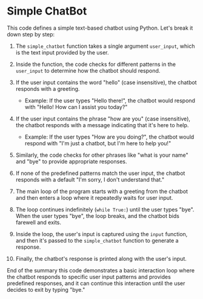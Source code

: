 # Simple ChatBot 

This code defines a simple text-based chatbot using Python. Let's break it down step by step:

1. The `simple_chatbot` function takes a single argument `user_input`, which is the text input provided by the user.

2. Inside the function, the code checks for different patterns in the `user_input` to determine how the chatbot should respond.

3. If the user input contains the word "hello" (case insensitive), the chatbot responds with a greeting.
   - Example: If the user types "Hello there!", the chatbot would respond with "Hello! How can I assist you today?"

4. If the user input contains the phrase "how are you" (case insensitive), the chatbot responds with a message indicating that it's here to help.
   - Example: If the user types "How are you doing?", the chatbot would respond with "I'm just a chatbot, but I'm here to help you!"

5. Similarly, the code checks for other phrases like "what is your name" and "bye" to provide appropriate responses.

6. If none of the predefined patterns match the user input, the chatbot responds with a default "I'm sorry, I don't understand that."

7. The main loop of the program starts with a greeting from the chatbot and then enters a loop where it repeatedly waits for user input.

8. The loop continues indefinitely (`while True:`) until the user types "bye". When the user types "bye", the loop breaks, and the chatbot bids farewell and exits.

9. Inside the loop, the user's input is captured using the `input` function, and then it's passed to the `simple_chatbot` function to generate a response.

10. Finally, the chatbot's response is printed along with the user's input.

End of the summary this code demonstrates a basic interaction loop where the chatbot responds to specific user input patterns and provides predefined responses, and it can continue this interaction until the user decides to exit by typing "bye."
